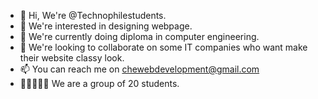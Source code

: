 - 👋 Hi, We're @Technophilestudents.
- 👀 We're interested in designing webpage.
- 🌱 We're currently doing diploma in computer engineering.
- 💞️ We're looking to collaborate on some IT companies who want make their website classy look. 
- 📫 You can reach me on chewebdevelopment@gmail.com
- 👨🏻‍🤝‍👨🏻 We are a group of 20 students.

<!---
Technophilestudents/Technophilestudents is a ✨ special ✨ repository because its `README.md` (this file) appears on your GitHub profile.
You can click the Preview link to take a look at your changes.
--->
